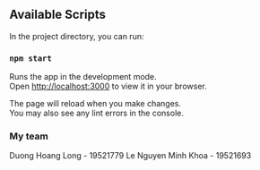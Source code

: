 ## Available Scripts

In the project directory, you can run:

### `npm start`

Runs the app in the development mode.\
Open [http://localhost:3000](http://localhost:3000) to view it in your browser.

The page will reload when you make changes.\
You may also see any lint errors in the console.
### My team 

Duong Hoang Long - 19521779
Le Nguyen Minh Khoa - 19521693

